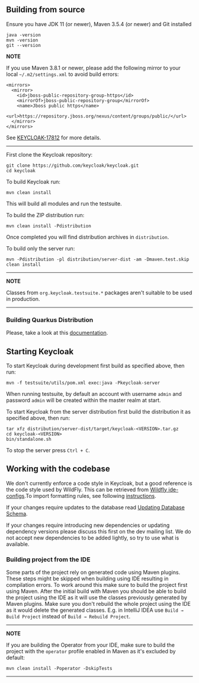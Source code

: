 ## Building from source

Ensure you have JDK 11 (or newer), Maven 3.5.4 (or newer) and Git installed

    java -version
    mvn -version
    git --version

**NOTE**

If you use Maven 3.8.1 or newer, please add the following mirror to your local
`~/.m2/settings.xml` to avoid build errors:
```
<mirrors>
  <mirror>
    <id>jboss-public-repository-group-https</id>
    <mirrorOf>jboss-public-repository-group</mirrorOf>
    <name>Jboss public https</name>
    <url>https://repository.jboss.org/nexus/content/groups/public/</url>
  </mirror>
</mirrors>
```
See [KEYCLOAK-17812](https://issues.redhat.com/browse/KEYCLOAK-17812) for more details.

---    
First clone the Keycloak repository:
    
    git clone https://github.com/keycloak/keycloak.git
    cd keycloak
    
To build Keycloak run:

    mvn clean install
    
This will build all modules and run the testsuite. 

To build the ZIP distribution run:

    mvn clean install -Pdistribution
    
Once completed you will find distribution archives in `distribution`.

To build only the server run:

    mvn -Pdistribution -pl distribution/server-dist -am -Dmaven.test.skip clean install

---
**NOTE**

Classes from `org.keycloak.testsuite.*` packages aren't suitable to be used in production.

---

### Building Quarkus Distribution

Please, take a look at this [documentation](../quarkus/README.md).

## Starting Keycloak

To start Keycloak during development first build as specified above, then run:

    mvn -f testsuite/utils/pom.xml exec:java -Pkeycloak-server 

When running testsuite, by default an account with username `admin` and password `admin` will be created within the master realm at start.

To start Keycloak from the server distribution first build the distribution it as specified above, then run:

    tar xfz distribution/server-dist/target/keycloak-<VERSION>.tar.gz
    cd keycloak-<VERSION>
    bin/standalone.sh
    
To stop the server press `Ctrl + C`.


## Working with the codebase

We don't currently enforce a code style in Keycloak, but a good reference is the code style used by WildFly. This can be 
retrieved from [Wildfly ide-configs](https://github.com/wildfly/wildfly-core/tree/main/ide-configs).To import formatting 
rules, see following [instructions](http://community.jboss.org/wiki/ImportFormattingRules).

If your changes require updates to the database read [Updating Database Schema](updating-database-schema.md).

If your changes require introducing new dependencies or updating dependency versions please discuss this first on the
dev mailing list. We do not accept new dependencies to be added lightly, so try to use what is available.

### Building project from the IDE

Some parts of the project rely on generated code using Maven plugins. These steps might be skipped when building using
IDE resulting in compilation errors. To work around this make sure to build the project first using Maven. After the
initial build with Maven you should be able to build the project using the IDE as it will use the classes previously
generated by Maven plugins. Make sure you don't rebuild the whole project using the IDE as it would delete the generated
classes. E.g. in IntelliJ IDEA use `Build → Build Project` instead of `Build → Rebuild Project`.

---
**NOTE**

If you are building the Operator from your IDE, make sure to build the project with the `operator` profile enabled in Maven
as it's excluded by default:

    mvn clean install -Poperator -DskipTests

---
